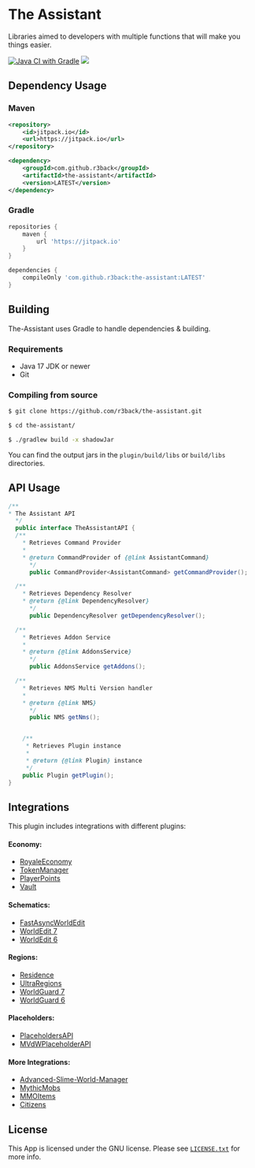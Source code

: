 # The Assistant
Libraries aimed to developers with multiple functions that will make you things easier.

[![Java CI with Gradle](https://github.com/r3back/the-assistant/actions/workflows/gradle.yml/badge.svg)](https://github.com/r3back/the-assistant/actions/workflows/gradle.yml)
[![](https://jitpack.io/v/r3back/the-assistant.svg)](https://jitpack.io/#r3back/the-assistant)

## Dependency Usage

### Maven

```xml
<repository>
    <id>jitpack.io</id>
    <url>https://jitpack.io</url>
</repository>
```

```xml
<dependency>
    <groupId>com.github.r3back</groupId>
    <artifactId>the-assistant</artifactId>
    <version>LATEST</version>
</dependency>
```

### Gradle

```groovy
repositories {
    maven { 
        url 'https://jitpack.io' 
    }
}
```

```groovy
dependencies {
    compileOnly 'com.github.r3back:the-assistant:LATEST'
}
```

## Building
The-Assistant uses Gradle to handle dependencies & building.

### Requirements
* Java 17 JDK or newer
* Git

### Compiling from source
```sh
$ git clone https://github.com/r3back/the-assistant.git

$ cd the-assistant/

$ ./gradlew build -x shadowJar
```

You can find the output jars in the `plugin/build/libs` or `build/libs` directories.

## API Usage

```java
/**
* The Assistant API
  */
  public interface TheAssistantAPI {
  /**
    * Retrieves Command Provider
    *
    * @return CommandProvider of {@link AssistantCommand}
      */
      public CommandProvider<AssistantCommand> getCommandProvider();

  /**
    * Retrieves Dependency Resolver
    * @return {@link DependencyResolver}
      */
      public DependencyResolver getDependencyResolver();

  /**
    * Retrieves Addon Service
    *
    * @return {@link AddonsService}
      */
      public AddonsService getAddons();

  /**
    * Retrieves NMS Multi Version handler
    *
    * @return {@link NMS}
      */
      public NMS getNms();


    /**
     * Retrieves Plugin instance
     *
     * @return {@link Plugin} instance
     */
    public Plugin getPlugin();
}
```

## Integrations
This plugin includes integrations with different plugins:

#### Economy:
* [RoyaleEconomy](https://www.spigotmc.org/resources/%E2%9A%A1-royaleeconomy-%E2%9A%A1-1-8-1-16-banks-shops-black-market-custom-economy-talismans-more.81135/)
* [TokenManager](https://github.com/Realizedd/TokenManager)
* [PlayerPoints](https://github.com/Rosewood-Development/PlayerPoints)
* [Vault](https://github.com/MilkBowl/Vault)

#### Schematics:
* [FastAsyncWorldEdit](https://github.com/IntellectualSites/FastAsyncWorldEdit)
* [WorldEdit 7](https://github.com/EngineHub/WorldEdit)
* [WorldEdit 6](https://github.com/EngineHub/WorldEdit)

#### Regions:
* [Residence](https://github.com/Zrips/Residence)
* [UltraRegions](https://github.com/IntellectualSites/FastAsyncWorldEdit)
* [WorldGuard 7](https://github.com/EngineHub/WorldGuard)
* [WorldGuard 6](https://github.com/EngineHub/WorldGuard)

#### Placeholders:
* [PlaceholdersAPI](https://github.com/PlaceholderAPI/PlaceholderAPI)
* [MVdWPlaceholderAPI](https://github.com/Maximvdw/MVdWPlaceholderAPI)

#### More Integrations:
* [Advanced-Slime-World-Manager](https://github.com/Paul19988/Advanced-Slime-World-Manager)
* [MythicMobs](https://www.spigotmc.org/resources/%E2%9A%94-mythicmobs-free-version-%E2%96%BAthe-1-custom-mob-creator%E2%97%84.5702/)
* [MMOItems](https://gitlab.com/phoenix-dvpmt/mmoitems)
* [Citizens](https://github.com/CitizensDev/Citizens2)


## License
This App is licensed under the GNU license. Please see [`LICENSE.txt`](https://github.com/r3back/the-assistant/blob/master/LICENSE.txt) for more info.
